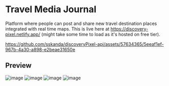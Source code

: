 # Travel Media Journal
Platform where people can post and share new travel destination places integrated with real time maps.
This is live here at https://discovery-pixel.netlify.app/ (might take some time to load as it's hosted on free tier).

https://github.com/sskanda/discoveryPixel-api/assets/57634365/5eeaf1ef-967b-4a30-a898-e2beae31650e
## Preview
![image](https://github.com/sskanda/discoverPixel/assets/57634365/2231c0e7-ce70-4345-a33d-83858d0335fd)
![image](https://github.com/sskanda/discoverPixel/assets/57634365/29fbd0e2-6134-4631-b29d-74dc0c1f4502)
![image](https://github.com/sskanda/discoverPixel/assets/57634365/ed58c2a7-b9cc-4fb5-9cd0-11e2c245b25c)
![image](https://github.com/sskanda/discoverPixel/assets/57634365/5f1bd6ac-2261-45c5-b8c8-b842d480a2ad)


